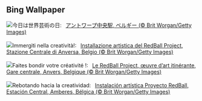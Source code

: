 ## Bing Wallpaper
![](https://www.bing.com/th?id=OHR.RedBallBelgium_JA-JP5377417723_UHD.jpg&w=1000)今日は世界芸術の日:&nbsp;&ensp;[アントワープ中央駅, ベルギー (© Brit Worgan/Getty Images)](https://www.bing.com/th?id=OHR.RedBallBelgium_JA-JP5377417723_UHD.jpg)
<br><br/>
![](https://www.bing.com/th?id=OHR.RedBallBelgium_IT-IT3409084305_UHD.jpg&w=1000)Immergiti nella creatività!:&nbsp;&ensp;[Installazione artistica del RedBall Project, Stazione Centrale di Anversa, Belgio (© Brit Worgan/Getty Images)](https://www.bing.com/th?id=OHR.RedBallBelgium_IT-IT3409084305_UHD.jpg)
<br><br/>
![](https://www.bing.com/th?id=OHR.RedBallBelgium_FR-FR7736092564_UHD.jpg&w=1000)Faites bondir votre créativité !:&nbsp;&ensp;[Le RedBall Project, œuvre d’art itinérante, Gare centrale, Anvers, Belgique (© Brit Worgan/Getty Images)](https://www.bing.com/th?id=OHR.RedBallBelgium_FR-FR7736092564_UHD.jpg)
<br><br/>
![](https://www.bing.com/th?id=OHR.RedBallBelgium_ES-ES8883654006_UHD.jpg&w=1000)Rebotando hacia la creatividad:&nbsp;&ensp;[Instalación artística Proyecto RedBall, Estación Central, Amberes, Bélgica (© Brit Worgan/Getty Images)](https://www.bing.com/th?id=OHR.RedBallBelgium_ES-ES8883654006_UHD.jpg)
<br><br/>

